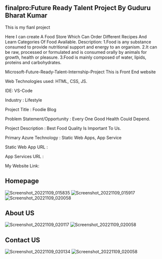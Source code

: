 ## finalpro:Future Ready Talent Project By Guduru Bharat Kumar
This is my fianl project

Here I can create A Food Store Which Can Order Different Recipes And Learn Categories Of Food Available. Description: 1.Food is any substance consumed to provide nutritional support and energy to an organism. 2.It can be raw, processed or formulated and is consumed orally by animals for growth, health or pleasure. 3.Food is mainly composed of water, lipids, proteins and carbohydrates.

Microsoft-Future-Ready-Talent-Internship-Project This is Front End website

Web Technologies used: HTML, CSS, JS.

IDE: VS-Code

Industry : Lifestyle

Project Title : Foodie Blog

Problem Statement/Opportunity : Every One Good Health Could Depend.

Project Description : Best Food Quality Is Important To Us.

Primary Azure Technology : Static Web Apps, App Service

Static Web App URL : 

App Services URL : 

My Website Link: 

## Homepage
![Screenshot_20221109_015835](https://user-images.githubusercontent.com/113497303/200779686-6f0ecc31-58a4-435b-9f5d-6c584cbb49ff.png)
![Screenshot_20221109_015917](https://user-images.githubusercontent.com/113497303/200779743-ecc5f7d4-6f5e-4fe3-9a04-89cfb40723b4.png)
![Screenshot_20221109_020058](https://user-images.githubusercontent.com/113497303/200779777-68a015cb-367b-468e-886e-bd0fcd7cd935.png)

## About US
![Screenshot_20221109_020117](https://user-images.githubusercontent.com/113497303/200779989-fc7f6d01-0ab3-47ed-bd95-41c01107f889.png)
![Screenshot_20221109_020058](https://user-images.githubusercontent.com/113497303/200780453-f92b5bd3-0fde-416f-a3b0-832fab2d9e7a.png)


## Contact US
![Screenshot_20221109_020134](https://user-images.githubusercontent.com/113497303/200780109-b16df1d6-1705-43b0-932f-af456bdfeed2.png)
![Screenshot_20221109_020058](https://user-images.githubusercontent.com/113497303/200780495-6f05696c-2d4c-4a9d-bc70-0ee105e95aa4.png)


